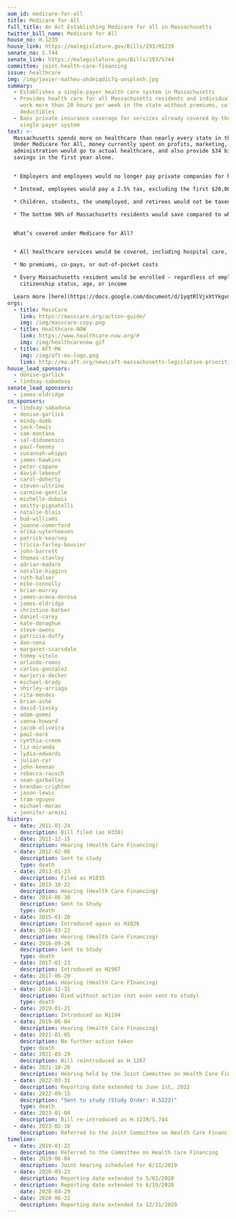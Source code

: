```yaml
---
aom_id: medicare-for-all
title: Medicare for All
full_title: An Act Establishing Medicare for all in Massachusetts
twitter_bill_name: Medicare for All
house_no: H.1239
house_link: https://malegislature.gov/Bills/193/H1239
senate_no: S.744
senate_link: https://malegislature.gov/Bills/193/S744
committee: joint-health-care-financing
issue: healthcare
img: /img/javier-matheu-ahdeiqdic7q-unsplash.jpg
summary:
  - Establishes a single-payer health care system in Massachusetts
  - Provides health care for all Massachusetts residents and individuals who
    work more than 20 hours per week in the state without premiums, co-pays, or
    deductibles
  - Bans private insurance coverage for services already covered by the
    single-payer system
text: >-
  Massachusetts spends more on healthcare than nearly every state in the nation.
  Under Medicare for All, money currently spent on profits, marketing, and
  administration would go to actual healthcare, and also provide $34 billion of
  savings in the first year alone.


  * Employers and employees would no longer pay private companies for health care coverage

  * Instead, employees would pay a 2.5% tax, excluding the first $20,000 of earnings; employers would pay an 8% payroll tax

  * Children, students, the unemployed, and retirees would not be taxed

  * The bottom 90% of Massachusetts residents would save compared to what they spend now; only the top 10% would pay more


  What’s covered under Medicare for All?


  * All healthcare services would be covered, including hospital care, outpatient care, reproductive care including abortion, dental, and long-term care – from cradle to grave

  * No premiums, co-pays, or out-of-pocket costs

  * Every Massachusetts resident would be enrolled - regardless of employment,\
    citizenship status, age, or income

  Learn more [here](https://docs.google.com/document/d/1yqtRlVjxXtYkgvmIpyQSD_hZGExWqNNmzS1JgX9tby4/edit).
orgs:
  - title: MassCare
    link: https://masscare.org/action-guide/
    img: /img/masscare-copy.png
  - title: Healthcare-NOW
    link: https://www.healthcare-now.org/#
    img: /img/healthcarenow.gif
  - title: AFT-MA
    img: /img/aft-ma-logo.png
    link: http://ma.aft.org/news/aft-massachusetts-legislative-priorities-2023-2024
house_lead_sponsors:
  - denise-garlick
  - lindsay-sabadosa
senate_lead_sponsors:
  - james-eldridge
co_sponsors:
  - lindsay-sabadosa
  - denise-garlick
  - mindy-domb
  - jack-lewis
  - sam-montano
  - sal-didomenico
  - paul-feeney
  - susannah-whipps
  - james-hawkins
  - peter-capano
  - david-leboeuf
  - carol-doherty
  - steven-ultrino
  - carmine-gentile
  - michelle-dubois
  - smitty-pignatelli
  - natalie-blais
  - bud-williams
  - joanne-comerford
  - erika-uyterhoeven
  - patrick-kearney
  - tricia-farley-bouvier
  - john-barrett
  - thomas-stanley
  - adrian-madaro
  - natalie-higgins
  - ruth-balser
  - mike-connolly
  - brian-murray
  - james-arena-derosa
  - james-eldridge
  - christine-barber
  - daniel-carey
  - kate-donaghue
  - steve-owens
  - patricia-duffy
  - dan-sena
  - margaret-scarsdale
  - tommy-vitolo
  - orlando-ramos
  - carlos-gonzalez
  - marjorie-decker
  - michael-brady
  - shirley-arriaga
  - rita-mendes
  - brian-ashe
  - david-linsky
  - adam-gomez
  - vanna-howard
  - jacob-oliveira
  - paul-mark
  - cynthia-creem
  - liz-miranda
  - lydia-edwards
  - julian-cyr
  - john-keenan
  - rebecca-rausch
  - sean-garballey
  - brendan-crighton
  - jason-lewis
  - tram-nguyen
  - michael-moran
  - jennifer-armini
history:
  - date: 2011-01-24
    description: Bill filed (as H338)
  - date: 2011-12-15
    description: Hearing (Health Care Financing)
  - date: 2012-02-08
    description: Sent to study
    type: death
  - date: 2013-01-23
    description: Filed as H1035
  - date: 2013-10-22
    description: Hearing (Health Care Financing)
  - date: 2014-06-30
    description: Sent to Study
    type: death
  - date: 2015-01-20
    description: Introduced again as H1026
  - date: 2016-03-22
    description: Hearing (Health Care Financing)
  - date: 2016-09-26
    description: Sent to Study
    type: death
  - date: 2017-01-23
    description: Introduced as H2987
  - date: 2017-06-20
    description: Hearing (Health Care FInancing)
  - date: 2018-12-31
    description: Died without action (not even sent to study)
    type: death
  - date: 2019-01-21
    description: Introduced as H1194
  - date: 2019-06-04
    description: Hearing (Health Care Financing)
  - date: 2021-01-05
    description: No further action taken
    type: death
  - date: 2021-03-29
    description: Bill reintroduced as H.1267
  - date: 2021-10-26
    description: Hearing held by the Joint Committee on Health Care Financing
  - date: 2022-03-31
    description: Reporting date extended to June 1st, 2022
  - date: 2022-09-15
    description: "Sent to study (Study Order: H.5222)"
    type: death
  - date: 2023-01-04
    description: Bill re-introduced as H.1239/S.744
  - date: 2023-02-16
    description: Referred to the Joint Committee on Health Care Financing
timeline:
  - date: 2019-01-22
    description: Referred to the Committee on Health Care Financing
  - date: 2019-06-04
    description: Joint hearing scheduled for 6/11/2019
  - date: 2020-03-23
    description: Reporting date extended to 5/01/2020
  - description: Reporting date extended to 6/19/2020
    date: 2020-04-29
  - date: 2020-06-22
    description: Reporting date extended to 12/31/2020
---
```

